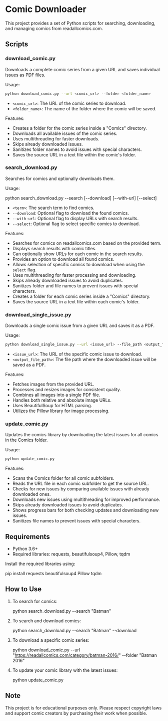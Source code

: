
# Comic Downloader

This project provides a set of Python scripts for searching, downloading, and managing comics from readallcomics.com.

## Scripts

### download_comic.py
Downloads a complete comic series from a given URL and saves individual issues as PDF files.

Usage:

```bash
python download_comic.py --url <comic_url> --folder <folder_name>
```

- `<comic_url>`: The URL of the comic series to download.
- `<folder_name>`: The name of the folder where the comic will be saved.

Features:
- Creates a folder for the comic series inside a "Comics" directory.
- Downloads all available issues of the comic series.
- Uses multithreading for faster downloads.
- Skips already downloaded issues.
- Sanitizes folder names to avoid issues with special characters.
- Saves the source URL in a text file within the comic's folder.


### search_download.py

Searches for comics and optionally downloads them.

Usage:


python search_download.py --search <term> [--download] [--with-url] [--select]


- `<term>`: The search term to find comics.
- `--download`: Optional flag to download the found comics.
- `--with-url`: Optional flag to display URLs with search results.
- `--select`: Optional flag to select specific comics to download.

Features:
- Searches for comics on readallcomics.com based on the provided term.
- Displays search results with comic titles.
- Can optionally show URLs for each comic in the search results.
- Provides an option to download all found comics.
- Allows selection of specific comics to download when using the `--select` flag.
- Uses multithreading for faster processing and downloading.
- Skips already downloaded issues to avoid duplicates.
- Sanitizes folder and file names to prevent issues with special characters.
- Creates a folder for each comic series inside a "Comics" directory.
- Saves the source URL in a text file within each comic's folder.

### download_single_issue.py

Downloads a single comic issue from a given URL and saves it as a PDF.

Usage:

```bash
python download_single_issue.py --url <issue_url> --file_path <output_file_path>
```

- `<issue_url>`: The URL of the specific comic issue to download.
- `<output_file_path>`: The file path where the downloaded issue will be saved as a PDF.

Features:
- Fetches images from the provided URL.
- Processes and resizes images for consistent quality.
- Combines all images into a single PDF file.
- Handles both relative and absolute image URLs.
- Uses BeautifulSoup for HTML parsing.
- Utilizes the Pillow library for image processing.
### update_comic.py

Updates the comics library by downloading the latest issues for all comics in the Comics folder.

Usage:

```bash
python update_comic.py
```

Features:
- Scans the Comics folder for all comic subfolders.
- Reads the URL file in each comic subfolder to get the source URL.
- Checks for new issues by comparing available issues with already downloaded ones.
- Downloads new issues using multithreading for improved performance.
- Skips already downloaded issues to avoid duplicates.
- Shows progress bars for both checking updates and downloading new issues.
- Sanitizes file names to prevent issues with special characters.

## Requirements

- Python 3.6+
- Required libraries: requests, beautifulsoup4, Pillow, tqdm

Install the required libraries using:

pip install requests beautifulsoup4 Pillow tqdm


## How to Use

1. To search for comics:
   
   python search_download.py --search "Batman"
   

2. To search and download comics:
   
   python search_download.py --search "Batman" --download
   

3. To download a specific comic series:
   
   python download_comic.py --url "https://readallcomics.com/category/batman-2016/" --folder "Batman 2016"
   

4. To update your comic library with the latest issues:
   
   python update_comic.py
   

## Note

This project is for educational purposes only. Please respect copyright laws and support comic creators by purchasing their work when possible.

